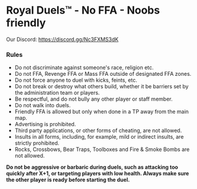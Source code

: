 
# **Royal Duels™ - No FFA - Noobs friendly**
Our Discord:
<a id="Hyperlink example - Mordhau Discord">https://discord.gg/Nc3FXMS3dK</a>



### **Rules**
* Do not discriminate against someone's race, religion etc.
* Do not FFA, Revenge FFA or Mass FFA outside of designated FFA zones.
* Do not force anyone to duel with kicks, feints, etc.
* Do not break or destroy what others build, whether it be barriers set by the administration team or players.
* Be respectful, and do not bully any other player or staff member.
* Do not walk into duels.
* Friendly FFA is allowed but only when done in a TP away from the main map.
* Advertising is prohibited.
* Third party applications, or other forms of cheating, are not allowed.
* Insults in all forms, including, for example, mild or indirect insults, are strictly prohibited.
* Rocks, Crossbows, Bear Traps, Toolboxes and Fire & Smoke Bombs are not allowed.

**Do not be aggressive or barbaric during duels, such as attacking too quickly after X+1, or targeting players with low health. Always make sure the other player is ready before starting the duel.**
